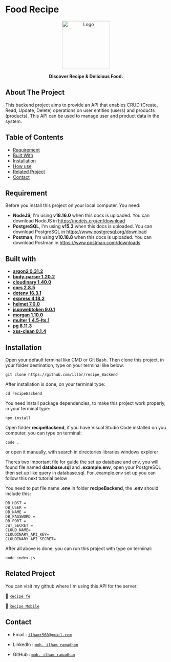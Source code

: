 # Food Recipe

<div align="center">
<a href="https://github.com/illbr/recipe_Backend">
    <img src="https://i.postimg.cc/Xq7rdzF9/logo.png" alt="Logo" width="150" height="150">
</a>

**Discover Recipe & Delicious Food.**

</div>

## About The Project

This backend project aims to provide an API that enables CRUD (Create, Read, Update, Delete) operations on user entities (users) and products (products). This API can be used to manage user and product data in the system.

## Table of Contents

- [Requirement](#requirement)
- [Built With](#built-with)
- [Installation](#installation)
- [How use](#how-use)
- [Related Project](#related-project)
- [Contact](#contact)

## Requirement

Before you install this project on your local computer. You need:

- **NodeJS**, I'm using **v18.16.0** when this docs is uploaded. You can download NodeJS in https://nodejs.org/en/download
- **PostgreSQL**, I'm using **v15.3** when this docs is uploaded. You can download PostgreSQL in https://www.postgresql.org/download
- **Postman**, I'm using **v10.18.8** when this docs is uploaded. You can download Postman in https://www.postman.com/downloads

## Built with

- [**argon2 0.31.2**](https://www.npmjs.com/package/argon2)
- [**body-parser 1.20.2**](https://www.npmjs.com/package/body-parser)
- [**cloudinary 1.40.0**](https://www.npmjs.com/package/cloudinary)
- [**cors 2.8.5**](https://www.npmjs.com/package/cors)
- [**dotenv 16.3.1**](https://www.npmjs.com/package/dotenv)
- [**express 4.18.2**](https://www.npmjs.com/package/express)
- [**helmet 7.0.0**](https://www.npmjs.com/package/helmet)
- [**jsonwebtoken 9.0.1**](https://www.npmjs.com/package/jsonwebtoken)
- [**morgan 1.10.0**](https://www.npmjs.com/package/morgan)
- [**multer 1.4.5-lts.1**](https://www.npmjs.com/package/multer)
- [**pg 8.11.3**](https://www.npmjs.com/package/pg)
- [**xss-clean 0.1.4**](https://www.npmjs.com/package/xss-clean)

## Installation

Open your default terminal like CMD or Git Bash. Then clone this project, in your folder destination, type on your terminal like below:

```
git clone https://github.com/illbr/recipe_Backend
```

After installation is done, on your terminal type:

```
cd recipeBackend
```

You need install package dependencies, to make this project work properly, in your terminal type:

```
npm install
```

Open folder **recipeBackend**, if you have Visual Studio Code installed on you computer, you can type on terminal:

```
code .
```

or open it manually, with search in directories libraries windows explorer

Theres two important file for guide the set up database and env, you will found file named **database.sql** and **.example.env**, open your PostgreSQL then set up like query in database.sql. For .example.env set up you can follow this next tutorial below

You need to put file name **.env** in folder **recipeBackend**, the **.env** should include this:

```
DB_HOST =
DB_USER =
DB_NAME =
DB_PASSWORD =
DB_PORT =
JWT_SECRET =
CLOUD_NAME=
CLOUDINARY_API_KEY=
CLOUDINARY_API_SECRET=
```

After all above is done, you can run this project with type on terminal:

```
node index.js
```

## Related Project

You can visit my github where I'm using this API for the server:

:rocket: [`Recipe fe`](https://github.com/illbr/recipe_fe)

:rocket: [`Recipe Mobile`](https://github.com/illbr/recipe_mobile)

## Contact

- Email : [`ilhamr560@gmail.com`](ilhamr560@gmail.com)

- LinkedIn : [`moh. ilham ramadhan`](https://www.linkedin.com/in/ilhamm-ramadhann/)

- GitHub : [`moh. ilham ramadhan`](https://github.com/illbr/recipe_Backend)
